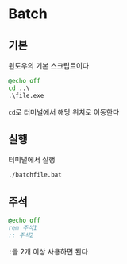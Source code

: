 # Batch

## 기본

윈도우의 기본 스크립트이다

```bat
@echo off
cd ..\
.\file.exe
```

`cd`로 터미널에서 해당 위치로 이동한다

## 실행

터미널에서 실행

```txt
./batchfile.bat
```

## 주석

```bat
@echo off
rem 주석1
:: 주석2
```

`:`을 2개 이상 사용하면 된다

